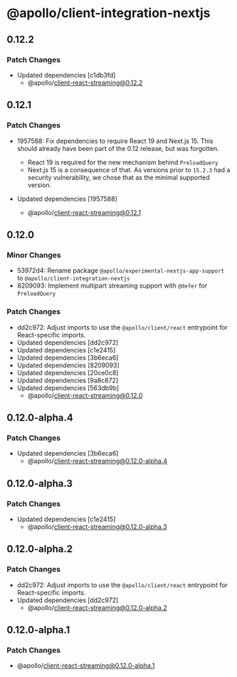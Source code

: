# @apollo/client-integration-nextjs

## 0.12.2

### Patch Changes

- Updated dependencies [c1db3fd]
  - @apollo/client-react-streaming@0.12.2

## 0.12.1

### Patch Changes

- 1957588: Fix dependencies to require React 19 and Next.js 15.
  This should already have been part of the 0.12 release, but was forgotten.

  - React 19 is required for the new mechanism behind `PreloadQuery`
  - Next.js 15 is a consequence of that. As versions prior to `15.2.3` had a security vulnerability, we chose that as the minimal supported version.

- Updated dependencies [1957588]
  - @apollo/client-react-streaming@0.12.1

## 0.12.0

### Minor Changes

- 53972d4: Rename package `@apollo/experimental-nextjs-app-support` to `@apollo/client-integration-nextjs`
- 8209093: Implement multipart streaming support with `@defer` for `PreloadQuery`

### Patch Changes

- dd2c972: Adjust imports to use the `@apollo/client/react` entrypoint for React-specific imports.
- Updated dependencies [dd2c972]
- Updated dependencies [c1e2415]
- Updated dependencies [3b6eca6]
- Updated dependencies [8209093]
- Updated dependencies [20ce0c8]
- Updated dependencies [9a8c872]
- Updated dependencies [563db9b]
  - @apollo/client-react-streaming@0.12.0

## 0.12.0-alpha.4

### Patch Changes

- Updated dependencies [3b6eca6]
  - @apollo/client-react-streaming@0.12.0-alpha.4

## 0.12.0-alpha.3

### Patch Changes

- Updated dependencies [c1e2415]
  - @apollo/client-react-streaming@0.12.0-alpha.3

## 0.12.0-alpha.2

### Patch Changes

- dd2c972: Adjust imports to use the `@apollo/client/react` entrypoint for React-specific imports.
- Updated dependencies [dd2c972]
  - @apollo/client-react-streaming@0.12.0-alpha.2

## 0.12.0-alpha.1

### Patch Changes

- @apollo/client-react-streaming@0.12.0-alpha.1
